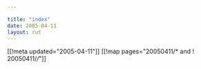 ```yaml
---

title: "index"
date: 2005-04-11
layout: rut
---
```


[[!meta updated="2005-04-11"]]
[[!map pages="20050411/* and ! 20050411/*/*"]]
